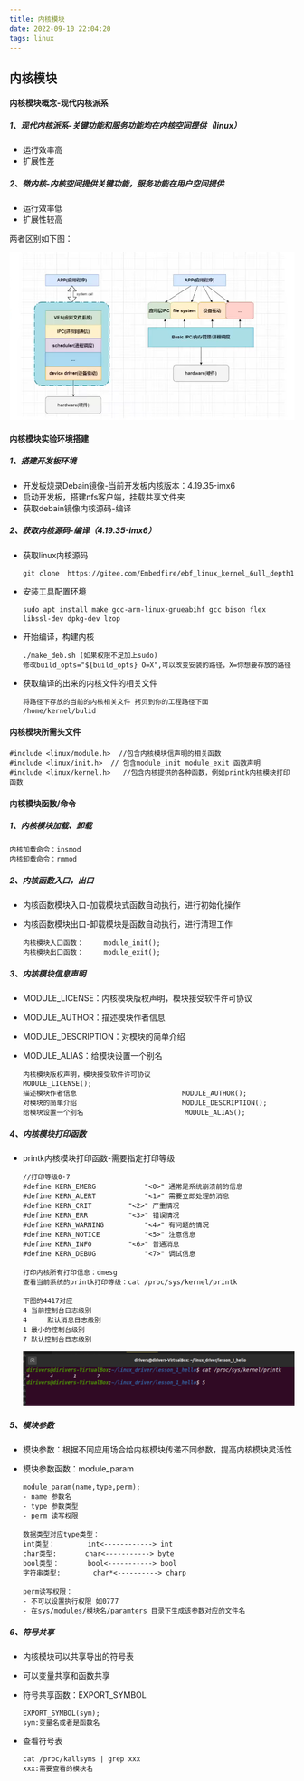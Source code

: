```yaml
---
title: 内核模块
date: 2022-09-10 22:04:20
tags: linux
---
```


## 内核模块

#### 内核模块概念-现代内核派系

##### 1、现代内核派系-关键功能和服务功能均在内核空间提供（linux）

- 运行效率高
- 扩展性差

##### 2、微内核-内核空间提供关键功能，服务功能在用户空间提供

- 运行效率低
- 扩展性较高

两者区别如下图：

![image-20220909130421444](内核模块/image-20220909130421444.png)



#### 内核模块实验环境搭建

##### 1、搭建开发板环境

- 开发板烧录Debain镜像-当前开发板内核版本：4.19.35-imx6
- 启动开发板，搭建nfs客户端，挂载共享文件夹
- 获取debain镜像内核源码-编译

##### 2、获取内核源码-编译（4.19.35-imx6）

- 获取linux内核源码

  ```
  git clone  https://gitee.com/Embedfire/ebf_linux_kernel_6ull_depth1
  ```

- 安装工具配置环境

  ```
  sudo apt install make gcc-arm-linux-gnueabihf gcc bison flex libssl-dev dpkg-dev lzop
  ```

- 开始编译，构建内核

  ```
  ./make_deb.sh (如果权限不足加上sudo)
  修改build_opts="${build_opts} O=X",可以改变安装的路径，X=你想要存放的路径
  ```

- 获取编译的出来的内核文件的相关文件

  ```
  将路径下存放的当前的内核相关文件 拷贝到你的工程路径下面
  /home/kernel/bulid
  ```

#### 内核模块所需头文件

```
#include <linux/module.h>  //包含内核模块信声明的相关函数
#include <linux/init.h>	 // 包含module_init module_exit 函数声明
#include <linux/kernel.h>	//包含内核提供的各种函数，例如printk内核模块打印函数
```

#### 内核模块函数/命令

##### 1、内核模块加载、卸载

```
内核加载命令：insmod
内核卸载命令：rmmod
```

##### 2、内核函数入口，出口

- 内核函数模块入口-加载模块式函数自动执行，进行初始化操作

- 内核函数模块出口-卸载模块是函数自动执行，进行清理工作

  ```
  内核模块入口函数：		module_init();
  内核模块出口函数：		module_exit();
  ```

##### 3、内核模块信息声明

- MODULE_LICENSE：内核模块版权声明，模块接受软件许可协议

- MODULE_AUTHOR：描述模块作者信息

- MODULE_DESCRIPTION：对模块的简单介绍

- MODULE_ALIAS：给模块设置一个别名

  ```
  内核模块版权声明，模块接受软件许可协议			  		MODULE_LICENSE();
  描述模块作者信息							MODULE_AUTHOR();
  对模块的简单介绍							MODULE_DESCRIPTION();
  给模块设置一个别名							MODULE_ALIAS();
  ```

##### 4、内核模块打印函数

- printk内核模块打印函数-需要指定打印等级

  ```
  //打印等级0-7
  #define KERN_EMERG			"<0>" 通常是系统崩溃前的信息
  #define KERN_ALERT			"<1>" 需要立即处理的消息
  #define KERN_CRIT			"<2>" 严重情况
  #define KERN_ERR			"<3>" 错误情况
  #define KERN_WARNING			"<4>" 有问题的情况
  #define KERN_NOTICE			"<5>" 注意信息
  #define KERN_INFO			"<6>" 普通消息
  #define KERN_DEBUG			"<7>" 调试信息
  
  打印内核所有打印信息：dmesg
  查看当前系统的printk打印等级：cat /proc/sys/kernel/printk
  
  下图的4417对应
  4	当前控制台日志级别
  4 	默认消息日志级别
  1	最小的控制台级别
  7	默认控制台日志级别
  ```

  ![image-20220910225536855](内核模块/image-20220910225536855.png)

##### 5、模块参数

- 模块参数：根据不同应用场合给内核模块传递不同参数，提高内核模块灵活性

- 模块参数函数：module_param

  ```
  module_param(name,type,perm);
  - name 参数名
  - type 参数类型
  - perm 读写权限
  
  数据类型对应type类型：
  int类型：		int<------------> int
  char类型:		char<-----------> byte
  bool类型：		bool<-----------> bool
  字符串类型:		char*<----------> charp
  
  perm读写权限：
  - 不可以设置执行权限 如0777
  - 在sys/modules/模块名/paramters 目录下生成该参数对应的文件名
  ```

##### 6、符号共享

- 内核模块可以共享导出的符号表

- 可以变量共享和函数共享

- 符号共享函数：EXPORT_SYMBOL

  ```
  EXPORT_SYMBOL(sym);
  sym:变量名或者是函数名
  ```

- 查看符号表

  ```
  cat /proc/kallsyms | grep xxx
  xxx:需要查看的模块名
  ```

  


